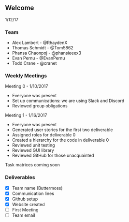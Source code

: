 ## Welcome
1/12/17

### Team
* Alex Lambert - @RhaydenX
* Thomas Schmidt - @Tom5862
* Phansa Chaonpoj - @phansieeex3
* Evan Pernu - @EvanPernu
* Todd Crane - @cranet

### Weekly Meetings
Meeting 0 - 1/10/2017
* Everyone was present
* Set up communications: we are using Slack and Discord
* Reviewed group obligations

Meeting 1 - 1/16/2017
* Everyone was present
* Generated user stories for the first two deliverable
* Assigned roles for deliverable 0
* Created a hierarchy for the code in deliverable 0
* Reviewed unit testing
* Reviewed GUI library
* Reviewed GitHub for those unacquainted

Task matrices coming soon

### Deliverables
- [x] Team name (Buttermoss)
- [x] Communication lines
- [x] Github setup
- [x] Website created
- [ ] First Meeting
- [ ] Team email
